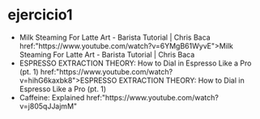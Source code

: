 # ejercicio1
<!DOCTYPE html>
<html>
<head>
    <title>Ejercicio de Introducción a HTML en OpenBootcamp</title>
</head>
<body>
    <!--Este es mi primer comentario de dos líneas
    Aprendiendo a documentar mi código con OpenBootcamp-->
    <ul>
        <li>Milk Steaming For Latte Art - Barista Tutorial | Chris Baca 
           <a>href:"https://www.youtube.com/watch?v=6YMgB61WyvE">Milk Steaming For Latte Art - Barista Tutorial | Chris Baca</a>
        </li>
        <li>ESPRESSO EXTRACTION THEORY: How to Dial in Espresso Like a Pro (pt. 1) 
           <a>href:"https://www.youtube.com/watch?v=hihG6kaxbk8">ESPRESSO EXTRACTION THEORY: How to Dial in Espresso Like a Pro (pt. 1)</a>
        </li>
        <li>Caffeine: Explained 
           <a>href:"https://www.youtube.com/watch?v=j805qJJajmM"</a>
        </li>
    </ul>
</body>
</html>
